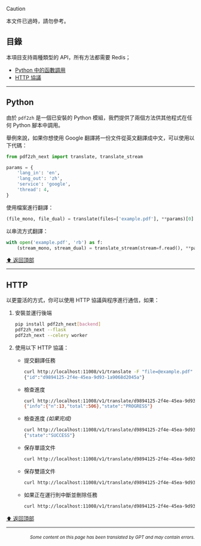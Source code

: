 > [!CAUTION]
>
> 本文件已過時，請勿參考。

<h2 id="目錄">目錄</h2>
本項目支持兩種類型的 API，所有方法都需要 Redis；

- [Python 中的函數調用](#api-python)
- [HTTP 協議](#api-http)

---

<h2 id="api-python">Python</h2>

由於 `pdf2zh` 是一個已安裝的 Python 模組，我們提供了兩個方法供其他程式在任何 Python 腳本中調用。

舉例來說，如果你想使用 Google 翻譯將一份文件從英文翻譯成中文，可以使用以下代碼：

```python
from pdf2zh_next import translate, translate_stream

params = {
    'lang_in': 'en',
    'lang_out': 'zh',
    'service': 'google',
    'thread': 4,
}
```
使用檔案進行翻譯：
```python
(file_mono, file_dual) = translate(files=['example.pdf'], **params)[0]
```
以串流方式翻譯：
```python
with open('example.pdf', 'rb') as f:
    (stream_mono, stream_dual) = translate_stream(stream=f.read(), **params)
```

[⬆️ 返回頂部](#toc)

---

<h2 id="api-http">HTTP</h2>

以更靈活的方式，你可以使用 HTTP 協議與程序進行通信，如果：

1. 安裝並運行後端

   ```bash
   pip install pdf2zh_next[backend]
   pdf2zh_next --flask
   pdf2zh_next --celery worker
   ```

2. 使用以下 HTTP 協議：

   - 提交翻譯任務

     ```bash
     curl http://localhost:11008/v1/translate -F "file=@example.pdf" -F "data={\"lang_in\":\"en\",\"lang_out\":\"zh\",\"service\":\"google\",\"thread\":4}"
     {"id":"d9894125-2f4e-45ea-9d93-1a9068d2045a"}
     ```

   - 檢查進度

     ```bash
     curl http://localhost:11008/v1/translate/d9894125-2f4e-45ea-9d93-1a9068d2045a
     {"info":{"n":13,"total":506},"state":"PROGRESS"}
     ```

   - 檢查進度 _(如果完成)_

     ```bash
     curl http://localhost:11008/v1/translate/d9894125-2f4e-45ea-9d93-1a9068d2045a
     {"state":"SUCCESS"}
     ```

   - 保存單語文件

     ```bash
     curl http://localhost:11008/v1/translate/d9894125-2f4e-45ea-9d93-1a9068d2045a/mono --output example-mono.pdf
     ```

   - 保存雙語文件

     ```bash
     curl http://localhost:11008/v1/translate/d9894125-2f4e-45ea-9d93-1a9068d2045a/dual --output example-dual.pdf
     ```

   - 如果正在運行則中斷並刪除任務
     ```bash
     curl http://localhost:11008/v1/translate/d9894125-2f4e-45ea-9d93-1a9068d2045a -X DELETE
     ```

[⬆️ 返回頂部](#toc)

---

<div align="right"> 
<h6><small>Some content on this page has been translated by GPT and may contain errors.</small></h6>